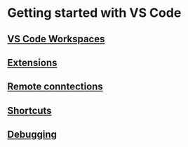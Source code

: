 # Getting started with VS Code

## [VS Code Workspaces](workspaces.md)

## [Extensions](extensions.md)

## [Remote conntections](remote.md)

## [Shortcuts](shortcuts.md)

## [Debugging](debugging.md)


